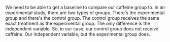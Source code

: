 We need to be able to get a baseline to compare our caffeine group to. In an
experimental study, there are two types of groups. There's the experimental
group and there's the control group. The control group receives the same exact
treatment as the experimental group. The only difference is the independent
variable. So, in our case, our control group does not receive caffeine. Our
independent variable, but the experimental group does.
